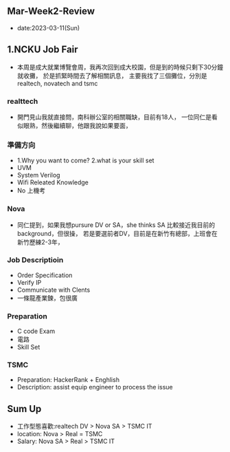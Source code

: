 ## Mar-Week2-Review

* date:2023-03-11(Sun)

## 1.NCKU Job Fair

* 本周是成大就業博覽會周，我再次回到成大校園，但是到的時候只剩下30分鐘就收攤，
於是抓緊時間去了解相關訊息，
主要我找了三個攤位，分別是realtech, novatech and tsmc

### realttech
* 開門見山我就直接問，南科辦公室的相關職缺，目前有18人，
一位同仁是看似眼熟，然後繼續聊，他跟我說如果要面，

### 準備方向
* 1.Why you want to come? 2.what is your skill set
* UVM
* System Verilog
* Wifi Releated Knowledge
* No 上機考

### Nova

* 同仁提到，如果我想pursure DV or SA，she thinks SA 比較接近我目前的background，但很操，
若是要選前者DV，目前是在新竹有總部，上班會在新竹歷練2-3年，

### Job Descriptioin
* Order Specification
* Verify IP
* Communicate with Clents
* 一條龍產業鍊，包很廣

### Preparation 
* C code Exam
* 電路
* Skill Set


### TSMC
* Preparation: HackerRank + Enghlish 
* Description: assist equip engineer to process the issue

## Sum Up
* 工作型態喜歡:realtech DV > Nova SA > TSMC IT
* location: Nova > Real = TSMC
* Salary: Nova SA > Real > TSMC IT


